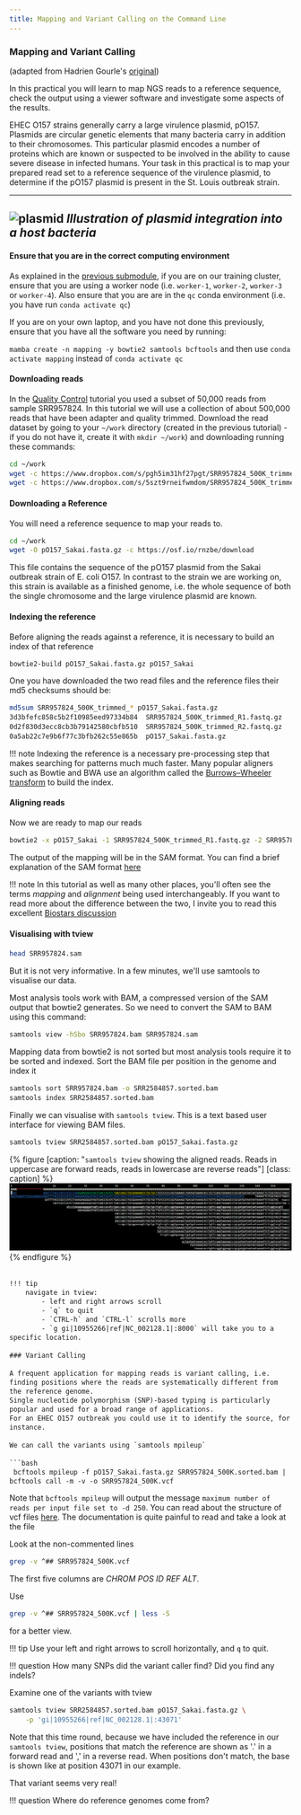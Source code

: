 ```yaml
---
title: Mapping and Variant Calling on the Command Line
---
```

### Mapping and Variant Calling

(adapted from Hadrien Gourle's [original](https://www.hadriengourle.com/tutorials/mapping/))

In this practical you will learn to map NGS reads to a reference sequence, check the output using a viewer software and investigate some aspects of the results.

EHEC O157 strains generally carry a large virulence plasmid, pO157.
Plasmids are circular genetic elements that many bacteria carry in addition to their chromosomes.
This particular plasmid encodes a number of proteins which are known or suspected to be involved in the ability to cause severe disease in infected humans.
Your task in this practical is to map your prepared read set to a reference sequence of the virulence plasmid, to determine if the pO157 plasmid is present in the St. Louis outbreak strain.

---
![plasmid](https://www.hadriengourle.com/tutorials/img/plasmid.png)
*Illustration of plasmid integration into a host bacteria*
---

#### Ensure that you are in the correct computing environment

As explained in the [previous submodule](../qc_and_trimming), if you are on our training cluster, ensure that you are using a worker node (i.e. `worker-1`,
`worker-2`, `worker-3` or `worker-4`). Also ensure that you are are in the `qc` conda environment (i.e. you have run `conda activate qc`)

If you are on your own laptop, and you have not done this previously, ensure that you have all the software you need by running:

`mamba create -n mapping -y bowtie2 samtools bcftools` and then use `conda activate mapping` instead of `conda activate qc`

#### Downloading reads

In the [Quality Control](../qc_and_trimming) tutorial you used a subset of 50,000 reads from sample SRR957824. In this tutorial we will use a
collection of about 500,000 reads that have been adapter and quality trimmed. Download the read dataset by going to your `~/work` directory (created
in the previous tutorial) - if you do not have it, create it with `mkdir ~/work`) and downloading running these commands:

```bash
cd ~/work
wget -c https://www.dropbox.com/s/pgh5im31hf27pgt/SRR957824_500K_trimmed_R1.fastq.gz
wget -c https://www.dropbox.com/s/5szt9rneifwmdom/SRR957824_500K_trimmed_R2.fastq.gz
```

#### Downloading a Reference

You will need a reference sequence to map your reads to.

```bash
cd ~/work
wget -O pO157_Sakai.fasta.gz -c https://osf.io/rnzbe/download
```

This file contains the sequence of the pO157 plasmid from the Sakai outbreak strain of E. coli O157.
In contrast to the strain we are working on, this strain is available as a finished genome, i.e. the whole sequence of both the single chromosome and the large virulence plasmid are known.

#### Indexing the reference

Before aligning the reads against a reference, it is necessary to build an index of that reference

```bash
bowtie2-build pO157_Sakai.fasta.gz pO157_Sakai
```

One you have downloaded the two read files and the reference files their md5 checksums should be:

```bash
md5sum SRR957824_500K_trimmed_* pO157_Sakai.fasta.gz
3d3bfefc858c5b2f10985eed97334b84  SRR957824_500K_trimmed_R1.fastq.gz
0d2f830d3ecc8cb3b79142580cbfb510  SRR957824_500K_trimmed_R2.fastq.gz
0a5ab22c7e9b6f77c3bfb262c55e865b  pO157_Sakai.fasta.gz
```

!!! note
    Indexing the reference is a necessary pre-processing step that makes searching for patterns much much faster. Many popular aligners such as Bowtie and BWA use an algorithm called the [Burrows–Wheeler transform](https://en.wikipedia.org/wiki/Burrows–Wheeler_transform) to build the index.

#### Aligning reads

Now we are ready to map our reads

```bash
bowtie2 -x pO157_Sakai -1 SRR957824_500K_trimmed_R1.fastq.gz -2 SRR957824_500K_trimmed_R1.fastq.gz -S SRR957824.sam
```

The output of the mapping will be in the SAM format.
You can find a brief explanation of the SAM format [here](file_formats.md)

!!! note
    In this tutorial as well as many other places, you'll often see the terms *mapping* and *alignment* being used interchangeably. If you want to read more about the difference between the two, I invite you to read this excellent [Biostars discussion](https://www.biostars.org/p/180986/)

#### Visualising with tview

```bash
head SRR957824.sam
```

But it is not very informative.
In a few minutes, we'll use samtools to visualise our data.

Most analysis tools work with BAM, a compressed version of the SAM output that bowtie2 generates. So we need to convert the SAM to BAM using this command:

```bash
samtools view -hSbo SRR957824.bam SRR957824.sam
```

Mapping data from bowtie2 is not sorted but most analysis tools require it to be sorted and indexed. Sort the BAM file per position in the genome and index it

```bash
samtools sort SRR957824.bam -o SRR2584857.sorted.bam
samtools index SRR2584857.sorted.bam
```

Finally we can visualise with `samtools tview`. This is a text based user interface for viewing BAM files. 

```bash
samtools tview SRR2584857.sorted.bam pO157_Sakai.fasta.gz
```

{% figure [caption: "`samtools tview` showing the aligned reads. Reads in uppercase are forward reads, reads in lowercase are reverse reads"] [class: caption] %}
![samtools tview output showing aligned reads](../img/tview.jpg)
{% endfigure %}

```

!!! tip
    navigate in tview:  
        - left and right arrows scroll    
        - `q` to quit   
        - `CTRL-h` and `CTRL-l` scrolls more  
        - `g gi|10955266|ref|NC_002128.1|:8000` will take you to a specific location.   

### Variant Calling

A frequent application for mapping reads is variant calling, i.e. finding positions where the reads are systematically different from the reference genome.
Single nucleotide polymorphism (SNP)-based typing is particularly popular and used for a broad range of applications.
For an EHEC O157 outbreak you could use it to identify the source, for instance.

We can call the variants using `samtools mpileup`

```bash
 bcftools mpileup -f pO157_Sakai.fasta.gz SRR957824_500K.sorted.bam | bcftools call -m -v -o SRR957824_500K.vcf
```

Note that `bcftools mpileup` will output the message `maximum number of reads per input file set to -d 250`. 
You can read about the structure of vcf files [here](https://www.hadriengourle.com/tutorials/file_formats/).
The documentation is quite painful to read and take a look at the file

Look at the non-commented lines

```bash
grep -v ^## SRR957824_500K.vcf
```
The first five columns are *CHROM POS ID REF ALT*.

Use

```bash
grep -v ^## SRR957824_500K.vcf | less -S
```

for a better view.

!!! tip
    Use your left and right arrows to scroll horizontally, and `q` to quit.


!!! question
    How many SNPs did the variant caller find? Did you find any indels?

Examine one of the variants with tview

```bash
samtools tview SRR2584857.sorted.bam pO157_Sakai.fasta.gz \
    -p 'gi|10955266|ref|NC_002128.1|:43071'
```

Note that this time round, because we have included the reference in our `samtools tview`, positions that match the reference are shown as '.' in a forward
read and ',' in a reverse read. When positions don't match, the base is shown like at position 43071 in our example.

That variant seems very real!

!!! question
    Where do reference genomes come from?